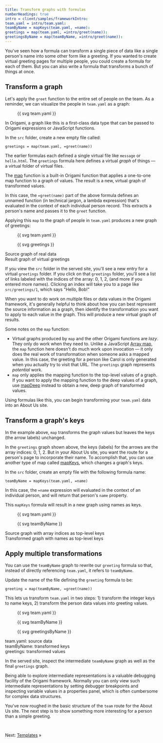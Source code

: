 ```yaml
---
title: Transform graphs with formulas
numberHeadings: true
intro = client/samples/frameworkIntro:
team.yaml = intro/team.yaml:
teamByName = mapKeys(team.yaml, =name):
greetings = map(team.yaml, =intro/greet(name)):
greetingsByName = map(teamByName, =intro/greet(name)):
---
```


You've seen how a formula can transform a single piece of data like a single person's name into some other form like a greeting. If you wanted to create virtual greeting pages for multiple people, you could create a formula for each of them. But you can also write a formula that transforms a bunch of things at once.

## Transform a graph

Let's apply the `greet` function to the entire set of people on the team. As a reminder, we can visualize the people in `team.yaml` as a graph:

<figure>
{{ svg team.yaml }}
</figure>

In Origami, a graph like this is a first-class data type that can be passed to Origami expressions or JavaScript functions.

<span class="tutorialStep"></span> In the `src` folder, create a new empty file called:

```console
greetings = map(team.yaml, =greet(name))
```

The earlier formulas each defined a single virtual file like `message` or `hello.html`. The `greetings` formula here defines a virtual _graph_ of things — a virtual folder of virtual files.

The [map](/cli/builtins.html#map) function is a built-in Origami function that applies a one-to-one map function to a graph of values. The result is a new, virtual graph of transformed values.

In this case, the `=greet(name)` part of the above formula defines an unnamed function (in technical jargon, a lambda expression) that's evaluated in the context of each individual person record. This extracts a person's name and passes it to the `greet` function.

Applying this `map` to the graph of people in `team.yaml` produces a new graph of greetings:

<div class="sideBySide">
  <figure>
    {{ svg team.yaml }}
  </figure>
  <figure>
    {{ svg greetings }}
  </figure>
  <figcaption>Source graph of real data</figcaption>
  <figcaption>Result graph of virtual greetings</figcaption>
</div>

If you view the `src` folder in the served site, you'll see a new entry for a virtual `greetings` folder. If you click on that `greetings` folder, you'll see a list of links labeled with the indices of the array: 0, 1, 2, (and more if you entered more names). Clicking an index will take you to a page like `src/greetings/1`, which says "Hello, Bob!"

When you want to do work on multiple files or data values in the Origami framework, it's generally helpful to think about how you can best represent the source information as a graph, then identify the transformation you want to apply to each value in the graph. This will produce a new virtual graph of results.

Some notes on the `map` function:

- Virtual graphs produced by `map` and the other Origami functions are _lazy_. They only do work when they need to. Unlike a JavaScript [Array map](https://developer.mozilla.org/en-US/docs/Web/JavaScript/Reference/Global_Objects/Array/map), the `map` function here doesn't do much work upon invocation — it only does the real work of transformation when someone asks a mapped value. In this case, the greeting for a person like Carol is only generated when you actually try to visit that URL. The `greetings` graph represents _potential_ work.
- `map` only applies the mapping function to the top-level values of a graph. If you want to apply the mapping function to the deep values of a graph, use [mapDeep](/cli/builtins.html#mapDeep) instead to obtain a new, deep graph of transformed values.

Using formulas like this, you can begin transforming your `team.yaml` data into an About Us site.

## Transform a graph's keys

In the example above, `map` transforms the graph values but leaves the keys (the arrow labels) unchanged.

In the `greetings` graph shown above, the keys (labels) for the arrows are the array indices: 0, 1, 2. But in your About Us site, you want the route for a person's page to incorporate their name. To accomplish that, you can use another type of map called [mapKeys](/cli/builtins.html#mapKeys), which changes a graph's keys.

<span class="tutorialStep"></span> In the `src` folder, create an empty file with the following formula name:

```console
teamByName = mapKeys(team.yaml, =name)
```

In this case, the `=name` expression will evaluated in the context of an individual person, and will return that person's `name` property.

This `mapKeys` formula will result in a new graph using names as keys.

<div class="sideBySide">
  <figure>
    {{ svg team.yaml }}
  </figure>
  <figure>
    {{ svg teamByName }}
  </figure>
  <figcaption>Source graph with array indices as top-level keys</figcaption>
  <figcaption>Transformed graph with names as top-level keys</figcaption>
</div>

## Apply multiple transformations

You can use the `teamByName` graph to rewrite our `greeting` formula so that, instead of directly referencing `team.yaml`, it refers to `teamByName`.

<span class="tutorialStep"></span> Update the name of the file defining the `greeting` formula to be:

```console
greeting = map(teamByName, =greet(name))
```

This lets us transform `team.yaml` in two steps: 1) transform the integer keys to name keys, 2) transform the person data values into greeting values.

<div class="sideBySide">
  <figure>
    {{ svg team.yaml }}
  </figure>
  <figure>
    {{ svg teamByName }}
  </figure>
  <figure>
    {{ svg greetingsByName }}
  </figure>
  <figcaption>team.yaml: source data</figcaption>
  <figcaption>teamByName: transformed keys</figcaption>
  <figcaption>greetings: transformed values</figcaption>
</div>

<span class="tutorialStep"></span> In the served site, inspect the intermediate `teamByName` graph as well as the final `greetings` graph.

Being able to explore intermediate representations is a valuable debugging facility of the Origami framework. Normally you can only view such intermediate representations by setting debugger breakpoints and inspecting variable values in a properties panel, which is often cumbersome for complex data structures.

You've now roughed in the basic structure of the `team` route for the About Us site. The next step is to show something more interesting for a person than a simple greeting.

&nbsp;

Next: [Templates](intro5.html) »
